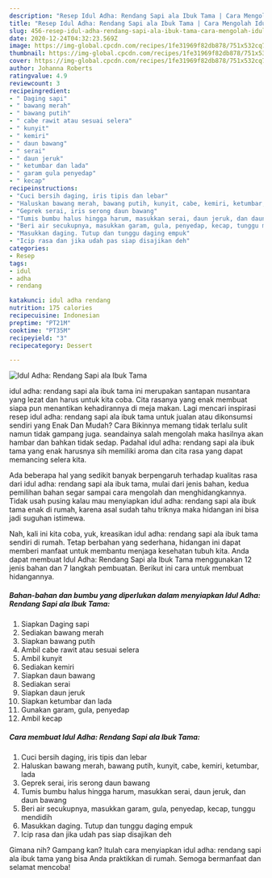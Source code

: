 ```yaml
---
description: "Resep Idul Adha: Rendang Sapi ala Ibuk Tama | Cara Mengolah Idul Adha: Rendang Sapi ala Ibuk Tama Yang Sempurna"
title: "Resep Idul Adha: Rendang Sapi ala Ibuk Tama | Cara Mengolah Idul Adha: Rendang Sapi ala Ibuk Tama Yang Sempurna"
slug: 456-resep-idul-adha-rendang-sapi-ala-ibuk-tama-cara-mengolah-idul-adha-rendang-sapi-ala-ibuk-tama-yang-sempurna
date: 2020-12-24T04:32:23.569Z
image: https://img-global.cpcdn.com/recipes/1fe31969f82db878/751x532cq70/idul-adha-rendang-sapi-ala-ibuk-tama-foto-resep-utama.jpg
thumbnail: https://img-global.cpcdn.com/recipes/1fe31969f82db878/751x532cq70/idul-adha-rendang-sapi-ala-ibuk-tama-foto-resep-utama.jpg
cover: https://img-global.cpcdn.com/recipes/1fe31969f82db878/751x532cq70/idul-adha-rendang-sapi-ala-ibuk-tama-foto-resep-utama.jpg
author: Johanna Roberts
ratingvalue: 4.9
reviewcount: 3
recipeingredient:
- " Daging sapi"
- " bawang merah"
- " bawang putih"
- " cabe rawit atau sesuai selera"
- " kunyit"
- " kemiri"
- " daun bawang"
- " serai"
- " daun jeruk"
- " ketumbar dan lada"
- " garam gula penyedap"
- " kecap"
recipeinstructions:
- "Cuci bersih daging, iris tipis dan lebar"
- "Haluskan bawang merah, bawang putih, kunyit, cabe, kemiri, ketumbar, lada"
- "Geprek serai, iris serong daun bawang"
- "Tumis bumbu halus hingga harum, masukkan serai, daun jeruk, dan daun bawang"
- "Beri air secukupnya, masukkan garam, gula, penyedap, kecap, tunggu mendidih"
- "Masukkan daging. Tutup dan tunggu daging empuk"
- "Icip rasa dan jika udah pas siap disajikan deh"
categories:
- Resep
tags:
- idul
- adha
- rendang

katakunci: idul adha rendang 
nutrition: 175 calories
recipecuisine: Indonesian
preptime: "PT21M"
cooktime: "PT35M"
recipeyield: "3"
recipecategory: Dessert

---
```



![Idul Adha: Rendang Sapi ala Ibuk Tama](https://img-global.cpcdn.com/recipes/1fe31969f82db878/751x532cq70/idul-adha-rendang-sapi-ala-ibuk-tama-foto-resep-utama.jpg)


idul adha: rendang sapi ala ibuk tama ini merupakan santapan nusantara yang lezat dan harus untuk kita coba. Cita rasanya yang enak membuat siapa pun menantikan kehadirannya di meja makan.
Lagi mencari inspirasi resep idul adha: rendang sapi ala ibuk tama untuk jualan atau dikonsumsi sendiri yang Enak Dan Mudah? Cara Bikinnya memang tidak terlalu sulit namun tidak gampang juga. seandainya salah mengolah maka hasilnya akan hambar dan bahkan tidak sedap. Padahal idul adha: rendang sapi ala ibuk tama yang enak harusnya sih memiliki aroma dan cita rasa yang dapat memancing selera kita.



Ada beberapa hal yang sedikit banyak berpengaruh terhadap kualitas rasa dari idul adha: rendang sapi ala ibuk tama, mulai dari jenis bahan, kedua pemilihan bahan segar sampai cara mengolah dan menghidangkannya. Tidak usah pusing kalau mau menyiapkan idul adha: rendang sapi ala ibuk tama enak di rumah, karena asal sudah tahu triknya maka hidangan ini bisa jadi suguhan istimewa.


Nah, kali ini kita coba, yuk, kreasikan idul adha: rendang sapi ala ibuk tama sendiri di rumah. Tetap berbahan yang sederhana, hidangan ini dapat memberi manfaat untuk membantu menjaga kesehatan tubuh kita. Anda dapat membuat Idul Adha: Rendang Sapi ala Ibuk Tama menggunakan 12 jenis bahan dan 7 langkah pembuatan. Berikut ini cara untuk membuat hidangannya.

<!--inarticleads1-->

##### Bahan-bahan dan bumbu yang diperlukan dalam menyiapkan Idul Adha: Rendang Sapi ala Ibuk Tama:

1. Siapkan  Daging sapi
1. Sediakan  bawang merah
1. Siapkan  bawang putih
1. Ambil  cabe rawit atau sesuai selera
1. Ambil  kunyit
1. Sediakan  kemiri
1. Siapkan  daun bawang
1. Sediakan  serai
1. Siapkan  daun jeruk
1. Siapkan  ketumbar dan lada
1. Gunakan  garam, gula, penyedap
1. Ambil  kecap




<!--inarticleads2-->

##### Cara membuat Idul Adha: Rendang Sapi ala Ibuk Tama:

1. Cuci bersih daging, iris tipis dan lebar
1. Haluskan bawang merah, bawang putih, kunyit, cabe, kemiri, ketumbar, lada
1. Geprek serai, iris serong daun bawang
1. Tumis bumbu halus hingga harum, masukkan serai, daun jeruk, dan daun bawang
1. Beri air secukupnya, masukkan garam, gula, penyedap, kecap, tunggu mendidih
1. Masukkan daging. Tutup dan tunggu daging empuk
1. Icip rasa dan jika udah pas siap disajikan deh




Gimana nih? Gampang kan? Itulah cara menyiapkan idul adha: rendang sapi ala ibuk tama yang bisa Anda praktikkan di rumah. Semoga bermanfaat dan selamat mencoba!
